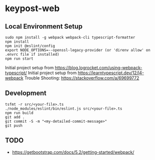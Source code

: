 # keypost-web

## Local Environment Setup
```
sudo npm install -g webpack webpack-cli typescript-formatter
npm install
npm init @eslint/config
export NODE_OPTIONS=--openssl-legacy-provider (or 'direnv allow' on .envrc file if installed)
npm run start
```

Initial project setup from https://blog.logrocket.com/using-webpack-typescript/
Initial project setup from https://learntypescript.dev/12/l4-webpack
Trouble Shooting: https://stackoverflow.com/a/69699772

## Development
```
tsfmt -r src/<your-file>.ts
./node_modules/eslint/bin/eslint.js src/<your-file>.ts
npm run build
git add .
git commit -S -m "<my-detailed-commit-message>"
git push
```

## TODO
 - https://getbootstrap.com/docs/5.2/getting-started/webpack/
